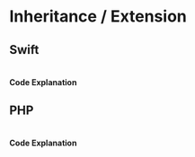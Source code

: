 # Inheritance / Extension

## Swift
```swift
```
#### Code Explanation
## PHP
```php
```
#### Code Explanation